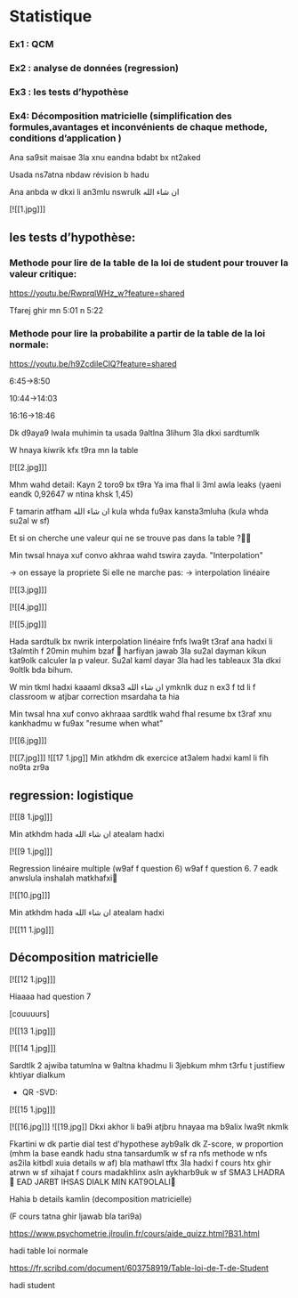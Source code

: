 # Statistique

### Ex1 : QCM

### Ex2 : analyse de données (regression)

### Ex3 : les tests d’hypothèse

### Ex4: Décomposition matricielle (simplification des formules,avantages et inconvénients de chaque methode, conditions d’application )

Ana sa9sit maisae 3la xnu eandna bdabt bx nt2aked

Usada ns7atna nbdaw révision b hadu

Ana anbda w dkxi li an3mlu nswrulk ان شاء الله

[![[1.jpg]]]

## les tests d’hypothèse:

### Methode pour lire de la table de la loi de student pour trouver la valeur critique:

https://youtu.be/RwprqlWHz_w?feature=shared

Tfarej ghir mn 5:01 n 5:22

### Methode pour lire la probabilite a partir de la table de la loi normale:

https://youtu.be/h9ZcdileClQ?feature=shared

6:45->8:50

10:44->14:03

16:16->18:46

Dk d9aya9 lwala muhimin ta usada 9altlna 3lihum 3la dkxi sardtumlk

W hnaya kiwrik kfx t9ra mn la table

[![[2.jpg]]]

Mhm wahd detail:
Kayn 2 toro9 bx t9ra
Ya ima fhal li 3ml awla leaks (yaeni eandk 0,92647 w ntina khsk 1,45)

F tamarin atfham ان شاء الله kula whda fu9ax kansta3mluha (kula whda su2al w sf)

Et si on cherche une valeur qui ne se trouve pas dans la table ?😵‍💫

Min twsal hnaya xuf convo akhraa wahd tswira zayda. "Interpolation"

-> on essaye la propriete
Si elle ne marche pas:
-> interpolation linéaire

[![[3.jpg]]]

[![[4.jpg]]]

[![[5.jpg]]]

Hada sardtulk bx nwrik interpolation linéaire fnfs lwa9t t3raf ana hadxi li t3almtih f 20min muhim bzaf 🙂 harfiyan jawab 3la su2al dayman kikun kat9olk calculer la p valeur. Su2al kaml dayar 3la had les tableaux 3la dkxi 9oltlk bda bihum.

W min tkml hadxi kaaaml dksa3 ان شاء الله ymknlk duz n ex3 f td li f classroom w atjbar correction msardaha ta hia

Min twsal hna xuf convo akhraaa sardtlk wahd fhal resume bx t3raf xnu kankhadmu w fu9ax "resume when what"

[![[6.jpg]]]

[![[7.jpg]]]
![[17 1.jpg]]
Min atkhdm dk exercice at3alem hadxi kaml li fih no9ta zr9a

## regression: logistique

[![[8 1.jpg]]]

Min atkhdm hada ان شاء الله atealam hadxi

[![[9 1.jpg]]]

Regression linéaire multiple (w9af f question 6) w9af f question 6. 7 eadk anwslula inshalah matkhafxi🙂

[![[10.jpg]]]

Min atkhdm hada ان شاء الله atealam hadxi

[![[11 1.jpg]]]

## Décomposition matricielle

[![[12 1.jpg]]]

Hiaaaa had question 7

[couuuurs]

[![[13 1.jpg]]]

[![[14 1.jpg]]]

Sardtlk 2 ajwiba tatumlna w 9altna khadmu li 3jebkum mhm t3rfu t justifiew khtiyar dialkum
- QR
-SVD:

[![[15 1.jpg]]]

[![[16.jpg]]]
![[19.jpg]]
Dkxi akhor li ba9i atjbru hnayaa ma b9alix lwa9t nkmlk

Fkartini w dk partie dial test d'hypothese ayb9alk dk Z-score, w proportion (mhm la base eandk hadu stna tansardumlk w sf ra nfs methode w nfs as2ila kitbdl xuia details w af) bla mathawl tftx 3la hadxi f cours htx ghir atrwn w sf xihajat f cours madakhlinx asln aykharb9uk w sf SMA3 LHADRA🙂 EAD JARBT IHSAS DIALK MIN KAT9OLALI🙂

Hahia b details kamlin (decomposition matricielle)

(F cours tatna ghir ljawab bla tari9a)

https://www.psychometrie.jlroulin.fr/cours/aide_quizz.html?B31.html

hadi table loi normale

https://fr.scribd.com/document/603758919/Table-loi-de-T-de-Student

hadi student